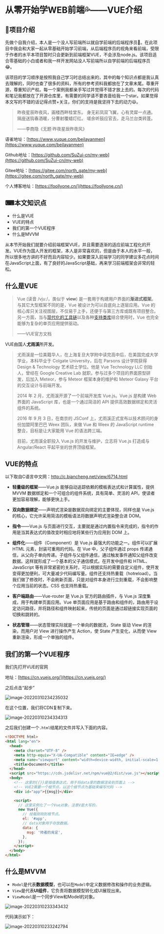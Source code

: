 # 从零开始学WEB前端💦——VUE介绍

## 📓项目介绍

先做个自我介绍，本人是一个没人写前端所以就自学前端的后端程序员🙇。在此项目中我会和大家一起从零基础开始学习前端，从后端程序员的视角来看前端，受限于作者的水平本项目暂时只会更新到前端框架VUE，不会涉及node.js。该项目适合零基础的小白或者和我一样开发网站没人写前端所以自学前端的后端程序员😂。

该项目的学习顺序是按照我自己学习时总结出来的，其中的每个知识点都是我认真去理解的，同时也查了很多的资料，所有的参考资料我都放在了文章末尾。尊重开源，尊重知识产权。每一个案例我都亲手写过并觉得不错才放上去的。每次的代码和笔记我都放在了开源仓库里，有需要的同学请不要吝啬给我一个star。如果觉得本文写的不错的话记得点赞+关注，你们的支持是我坚持下去的动力😃。

> 昨夜星辰昨夜风，画楼西畔桂堂东。
> 身无彩凤双飞翼，心有灵犀一点通。
> 隔座送钩春酒暖，分曹射覆蜡灯红。
> 嗟余听鼓应官去，走马兰台类转蓬。
>
> ——李商隐《无题·昨夜星辰昨夜风》

语雀地址：[https://www.yuque.com/beilayanmen](https://www.yuque.com/beilayanmen)

Github地址：[https://github.com/SuZui-cn/my-web](https://github.com/SuZui-cn/my-web)

Gitee地址：[https://gitee.com/north_gate/my-web](https://gitee.com/north_gate/my-web)

个人博客地址：[https://foollyone.cn/](https://foollyone.cn/)

## ⌨本文知识点

* 什么是VUE
* VUE的特点
* 我们的第一个VUE程序
* 什么是MVVM

<!--more-->

从本节开始我们就要介绍前端框架VUE，并且需要逐渐的适应前端工程化的开发。VUE作为国人开发的框架，本人是非常喜欢的，但是由于本人的水平一般，所以很多地方讲的不好而且内容较少。如果要深入前端学习的同学建议多花点时间在JavaScript上面，有了良好的JavaScript基础，再来学习前端框架会非常的轻松。

## 什么是VUE

> Vue (读音 /vjuː/，类似于 **view**) 是一套用于构建用户界面的**渐进式框架**。与其它大型框架不同的是，Vue 被设计为可以自底向上逐层应用。Vue 的核心库只关注视图层，不仅易于上手，还便于与第三方库或既有项目整合。另一方面，当与[现代化的工具链](https://cn.vuejs.org/v2/guide/single-file-components.html)以及各种[支持类库](https://github.com/vuejs/awesome-vue#libraries--plugins)结合使用时，Vue 也完全能够为复杂的单页应用提供驱动。
>
> ——VUE官方文档

VUE由国人**尤雨溪**所开发。

> 尤雨溪是一位美籍华人，在上海复旦大学附中读完高中后，在美国完成大学学业，本科毕业于 Colgate University，后在 Parsons 设计学院获得 Design & Technology 艺术硕士学位。他是 Vue Technology LLC 创始人，曾经在 Google Creative Lab 就职，参与过多个项目的界面原型研发，后加入 Meteor，参与 Meteor 框架本身的维护和 Meteor Galaxy 平台的交互设计与前端开发。
>
> 2014 年 2 月，尤雨溪开源了一个前端开发库 Vue.js。Vue.js 是构建 Web 界面的 JavaScript 库，也是一个通过简洁的 API 提供高效数据绑定和灵活组件的系统。
>
> 2016 年 9 月 3 日，在南京的 JSConf 上，尤雨溪正式宣布以技术顾问的身份加盟阿里巴巴 Weex 团队，来做 Vue 和 Weex 的 JavaScript runtime 整合，目标是让大家能用 Vue 的语法跨三端。
>
> 目前，尤雨溪全职投入 Vue.js 的开发与维护，立志将 Vue.js 打造成与 Angular/React 平起平坐的世界顶级框架。

## VUE的特点

以下取自C语言中文网：http://c.biancheng.net/view/6714.html

* **轻量级的框架**——Vue.js 能够自动追踪依赖的模板表达式和计算属性，提供 MVVM 数据绑定和一个可组合的组件系统，具有简单、灵活的 API，使读者更加容易理解，能够更快上手。
* **双向数据绑定**——声明式渲染是数据双向绑定的主要体现，同样也是 Vue.js 的核心，它允许采用简洁的模板语法将数据声明式渲染整合进 DOM。
*  **指令**——Vue.js 与页面进行交互，主要就是通过内置指令来完成的，指令的作用是当其表达式的值改变时相应地将某些行为应用到 DOM 上。
* **组件化**——组件（Component）是 Vue.js 最强大的功能之一。组件可以扩展 HTML 元素，封装可重用的代码。在 Vue 中，父子组件通过 props 传递通信，从父向子单向传递。子组件与父组件通信，通过触发事件通知父组件改变数据。这样就形成了一个基本的父子通信模式。在开发中组件和 HTML、JavaScript 等有非常紧密的关系时，可以根据实际的需要自定义组件，使开发变得更加便利，可大量减少代码编写量。组件还支持热重载（hotreload）。当我们做了修改时，不会刷新页面，只是对组件本身进行立刻重载，不会影响整个应用当前的状态。CSS 也支持热重载。

* **客户端路由**——Vue-router 是 Vue.js 官方的路由插件，与 Vue.js 深度集成，用于构建单页面应用。Vue 单页面应用是基于路由和组件的，路由用于设定访问路径，并将路径和组件映射起来，传统的页面是通过超链接实现页面的切换和跳转的。

* **状态管理**——状态管理实际就是一个单向的数据流，State 驱动 View 的渲染，而用户对 View 进行操作产生 Action，使 State 产生变化，从而使 View 重新渲染，形成一个单独的组件。

## 我们的第一个VUE程序

我们先打开VUE的官网

地址：[https://cn.vuejs.org/](https://cn.vuejs.org/)

之后点击“起步”

![image-20220310234235032](https://gitee.com/north_gate/drawing-bed/raw/master/images/image-20220310234235032.png)

在这个位置，我们将CDN复制下来。

![image-20220310234334313](https://gitee.com/north_gate/drawing-bed/raw/master/images/image-20220310234334313.png)

之后我们创建一个`.html`结尾的文件并写入下面的内容。

```html
<!DOCTYPE html>
<html lang="en">
  <head>
    <meta charset="UTF-8" />
    <meta http-equiv="X-UA-Compatible" content="IE=edge" />
    <meta name="viewport" content="width=device-width, initial-scale=1.0" />
    <title>Document</title>
  </head>
  <script src="https://cdn.jsdelivr.net/npm/vue@2/dist/vue.js"></script>
  <body>
    <!-- 这里的{{}}是插值表达式，用于将data里的数据渲染到页面上 -->
    <!-- VUE2需要一个根节点，以这个根节点为基础来编写代码 -->
    <div id="app">{{msg}}</div>

    <script>
      // 这里实例化了一个Vue对象，注意V是大写的。
      new Vue({
        // 挂载刚刚到根节点。
        el: '#app',
        // data对象用于存放数据。
        data: {
          msg: '帅者的肯定',
        },
      });
    </script>
  </body>
</html>
```

## 什么是MVVM

- `Model`是代表**数据模型**，也可以在`Model`中定义数据修改和操作的业务逻辑。
- `View`是代表**UI组件**，它负责将数据模型转化成UI展现出来。
- `ViewModel`是一个同步View和Model的对象。

![image-20220310233343432](https://gitee.com/north_gate/drawing-bed/raw/master/images/image-20220310233343432.png)



代码演示如下：

![image-20220310233242794](https://gitee.com/north_gate/drawing-bed/raw/master/images/image-20220310233242794.png)









